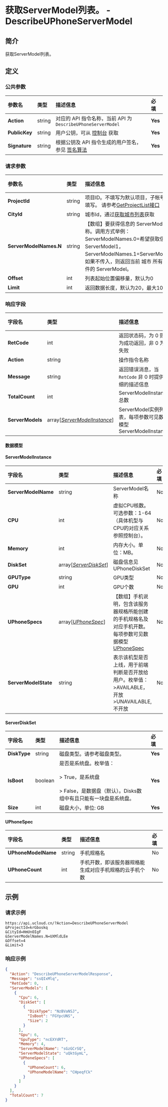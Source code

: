 # 获取ServerModel列表。 - DescribeUPhoneServerModel

## 简介

获取ServerModel列表。









## 定义

### 公共参数

| 参数名 | 类型 | 描述信息 | 必填 |
|:---|:---|:---|:---|
| **Action**     | string  | 对应的 API 指令名称，当前 API 为 `DescribeUPhoneServerModel`                        | **Yes** |
| **PublicKey**  | string  | 用户公钥，可从 [控制台](https://console.ucloud.cn/uapi/apikey) 获取                                             | **Yes** |
| **Signature**  | string  | 根据公钥及 API 指令生成的用户签名，参见 [签名算法](api/summary/signature.md)  | **Yes** |

### 请求参数

| 参数名 | 类型 | 描述信息 | 必填 |
|:---|:---|:---|:---|
| **ProjectId** | string | 项目ID。不填写为默认项目，子帐号必须填写。 请参考[GetProjectList接口](https://docs.ucloud.cn/api/summary/get_project_list) |No|
| **CityId** | string | 城市Id，通过[获取城市列表](#DescribeUPhoneCities)获取 |**Yes**|
| **ServerModelNames.N** | string | 【数组】要获得信息的 ServerModel 名称。调用方式举例：ServerModelNames.0=希望获取信息的 ServerModel1，ServerModelNames.1=ServerModel2。 如果不传入，则返回当前 城市 所有符合条件的 ServerModel。 |No|
| **Offset** | int | 列表起始位置偏移量，默认为0 |No|
| **Limit** | int | 返回数据长度，默认为20，最大100 |No|

### 响应字段

| 字段名 | 类型 | 描述信息 | 必填 |
|:---|:---|:---|:---|
| **RetCode** | int | 返回状态码，为 0 则为成功返回，非 0 为失败 |**Yes**|
| **Action** | string | 操作指令名称 |**Yes**|
| **Message** | string | 返回错误消息，当 `RetCode` 非 0 时提供详细的描述信息 |No|
| **TotalCount** | int | ServerModelInstance总数 |**Yes**|
| **ServerModels** | array[[*ServerModelInstance*](#ServerModelInstance)] | ServerModel实例列表，每项参数可见数据模型 ServerModelInstance |**Yes**|

#### 数据模型


#### ServerModelInstance

| 字段名 | 类型 | 描述信息 | 必填 |
|:---|:---|:---|:---|
| **ServerModelName** | string | ServerModel名称	 |No|
| **CPU** | int | 虚拟CPU核数。可选参数：1-64（具体机型与CPU的对应关系参照控制台）。 |No|
| **Memory** | int | 内存大小。单位：MB。 |No|
| **DiskSet** | array[[*ServerDiskSet*](#ServerDiskSet)] | 磁盘信息见 UPhoneDiskSet	 |No|
| **GPUType** | string | GPU类型	 |No|
| **GPU** | int | GPU个数	 |No|
| **UPhoneSpecs** | array[[*UPhoneSpec*](#UPhoneSpec)] | 【数组】手机说明，包含该服务器规格所能创建的手机规格名及对应手机开数。每项参数可见数据模型 [UPhoneSpec](#UPhoneSpec)	 |No|
| **ServerModelState** | string | 表示该机型是否上线，用于前端判断是否开放给用户。枚举值：<br />>AVAILABLE，开放<br />>UNAVAILABLE, 不开放 |No|

#### ServerDiskSet

| 字段名 | 类型 | 描述信息 | 必填 |
|:---|:---|:---|:---|
| **DiskType** | string | 磁盘类型。请参考磁盘类型。 |**Yes**|
| **IsBoot** | boolean | 是否是系统盘。枚举值：<br /><br />> True，是系统盘<br /><br />> False，是数据盘（默认）。Disks数组中有且只能有一块盘是系统盘。 |**Yes**|
| **Size** | int | 磁盘大小，单位: GB |**Yes**|

#### UPhoneSpec

| 字段名 | 类型 | 描述信息 | 必填 |
|:---|:---|:---|:---|
| **UPhoneModelName** | string | 手机规格名 |No|
| **UPhoneCount** | int | 手机开数，即该服务器规格能生成对应手机规格的云手机个数 |No|

## 示例

### 请求示例
    
```
https://api.ucloud.cn/?Action=DescribeUPhoneServerModel
&ProjectId=krGboskq
&CityId=HmUnOIgF
&ServerModelNames.N=UXMldLEe
&Offset=4
&Limit=3
```

### 响应示例
    
```json
{
  "Action": "DescribeUPhoneServerModelResponse",
  "Message": "ssQIxMlq",
  "RetCode": 0,
  "ServerModels": [
    {
      "Cpu": 6,
      "DiskSet": [
        {
          "DiskType": "NzBVaNSJ",
          "IsBoot": "FGYpcUNS",
          "Size": 2
        }
      ],
      "Gpu": 6,
      "GpuType": "ncEXYdRT",
      "Memory": 4,
      "ServerModelName": "sGzGCrSQ",
      "ServerModelState": "uQktGymL",
      "UPhoneSpecs": [
        {
          "UPhoneCount": 6,
          "UPhoneModelName": "CHpeqfCk"
        }
      ]
    }
  ],
  "TotalCount": 7
}
```





